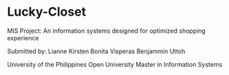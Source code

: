 # Lucky-Closet

MIS Project: An information systems designed for optimized shopping experience

Submitted by:
Lianne Kirsten Bonita Visperas
Benjammin Uttoh

University of the Philippines Open University
Master in Information Systems
